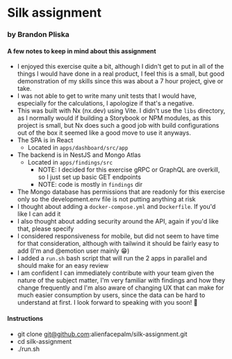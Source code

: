 # Silk assignment

### by Brandon Pliska

#### A few notes to keep in mind about this assignment

- I enjoyed this exercise quite a bit, although I didn't get to put in all of the things I would have done in a real product, I feel this is a small, but good demonstration of my skills since this was about a 7 hour project, give or take.
- I was not able to get to write many unit tests that I would have, especially for the calculations, I apologize if that's a negative.
- This was built with Nx (nx.dev) using Vite. I didn't use the `libs` directory, as I normally would if building a Storybook or NPM modules, as this project is small, but Nx does such a good job with build configurations out of the box it seemed like a good move to use it anyways.
- The SPA is in React
  - Located in `apps/dashboard/src/app`
- The backend is in NestJS and Mongo Atlas
  - Located in `apps/findings/src`
    - NOTE: I decided for this exercise gRPC or GraphQL are overkill, so I just set up basic GET endpoints
    - NOTE: code is mostly in `findings` dir
- The Mongo database has permissions that are readonly for this exercise only so the development.env file is not putting anything at risk
- I thought about adding a `docker-compose.yml` and `Dockerfile`. If you'd like I can add it
- I also thought about adding security around the API, again if you'd like that, please specify
- I considered responsiveness for mobile, but did not seem to have time for that consideration, although with tailwind it should be fairly easy to add (I'm and @emotion user mainly 😁)
- I added a `run.sh` bash script that will run the 2 apps in parallel and should make for an easy review
- I am confident I can immediately contribute with your team given the nature of the subject matter, I'm very familiar with findings and how they change frequently and I'm also aware of changing UX that can make for much easier consumption by users, since the data can be hard to understand at first. I look forward to speaking with you soon! 🤞

#### Instructions

- git clone git@github.com:alienfacepalm/silk-assignment.git
- cd silk-assignment
- ./run.sh
